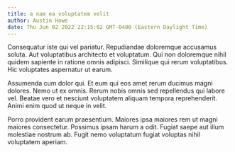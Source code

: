 ```yaml
---
title: a nam ea voluptatem velit
author: Austin Howe
date: Thu Jun 02 2022 22:15:02 GMT-0400 (Eastern Daylight Time)
---
```

Consequatur iste qui vel pariatur. Repudiandae doloremque accusamus soluta. Aut voluptatibus architecto et voluptatum. Qui non doloremque nihil quidem sapiente in ratione omnis adipisci. Similique qui rerum voluptatibus. Hic voluptates aspernatur ut earum.

 Assumenda cum dolor qui. Et eum qui eos amet rerum ducimus magni dolores. Nemo ut ex omnis. Rerum nobis omnis sed repellendus qui labore vel. Beatae vero et nesciunt voluptatem aliquam tempora reprehenderit. Animi enim quod ut neque in velit.

 Porro provident earum praesentium. Maiores ipsa maiores rem ut magni maiores consectetur. Possimus ipsam harum a odit. Fugiat saepe aut illum molestiae nostrum ab. Fugit nemo voluptatum fugiat voluptas nihil voluptatem aperiam.